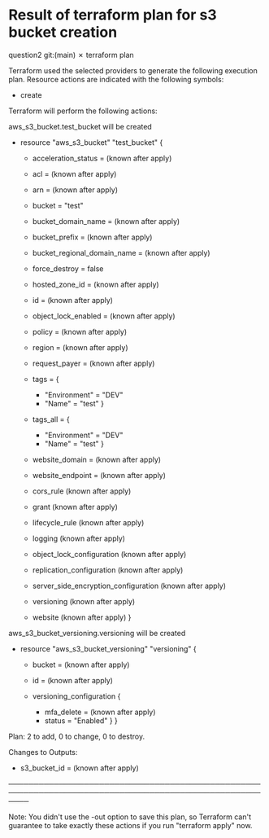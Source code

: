 # Result of terraform plan for s3 bucket creation

question2 git:(main) ✗ terraform plan

Terraform used the selected providers to generate the following execution plan. Resource actions are
indicated with the following symbols:
  + create

Terraform will perform the following actions:

  aws_s3_bucket.test_bucket will be created
  + resource "aws_s3_bucket" "test_bucket" {
      + acceleration_status         = (known after apply)
      + acl                         = (known after apply)
      + arn                         = (known after apply)
      + bucket                      = "test"
      + bucket_domain_name          = (known after apply)
      + bucket_prefix               = (known after apply)
      + bucket_regional_domain_name = (known after apply)
      + force_destroy               = false
      + hosted_zone_id              = (known after apply)
      + id                          = (known after apply)
      + object_lock_enabled         = (known after apply)
      + policy                      = (known after apply)
      + region                      = (known after apply)
      + request_payer               = (known after apply)
      + tags                        = {
          + "Environment" = "DEV"
          + "Name"        = "test"
        }
      + tags_all                    = {
          + "Environment" = "DEV"
          + "Name"        = "test"
        }
      + website_domain              = (known after apply)
      + website_endpoint            = (known after apply)

      + cors_rule (known after apply)

      + grant (known after apply)

      + lifecycle_rule (known after apply)

      + logging (known after apply)

      + object_lock_configuration (known after apply)

      + replication_configuration (known after apply)

      + server_side_encryption_configuration (known after apply)

      + versioning (known after apply)

      + website (known after apply)
    }

  aws_s3_bucket_versioning.versioning will be created
  + resource "aws_s3_bucket_versioning" "versioning" {
      + bucket = (known after apply)
      + id     = (known after apply)

      + versioning_configuration {
          + mfa_delete = (known after apply)
          + status     = "Enabled"
        }
    }

Plan: 2 to add, 0 to change, 0 to destroy.

Changes to Outputs:
  + s3_bucket_id = (known after apply)

────────────────────────────────────────────────────────────────────────────────────────────────────────

Note: You didn't use the -out option to save this plan, so Terraform can't guarantee to take exactly
these actions if you run "terraform apply" now.